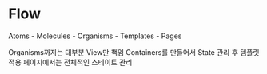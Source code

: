 # Flow

Atoms - Molecules - Organisms - Templates - Pages

Organisms까지는 대부분 View만 책임 Containers를 만들어서 State 관리 후 템플릿 적용
페이지에서는 전체적인 스테이트 관리
